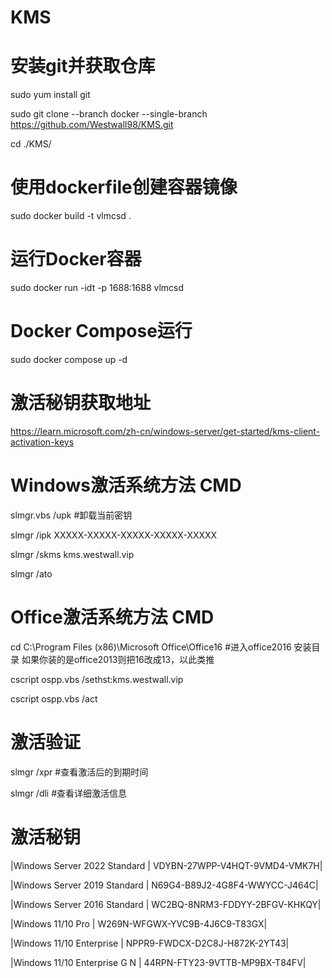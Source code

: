 # KMS

# 安装git并获取仓库

sudo yum install git

sudo git clone --branch docker --single-branch https://github.com/Westwall98/KMS.git

cd ./KMS/

# 使用dockerfile创建容器镜像

sudo docker build -t vlmcsd .

# 运行Docker容器

sudo docker run -idt -p 1688:1688 vlmcsd

# Docker Compose运行

sudo docker compose up -d

# 激活秘钥获取地址

https://learn.microsoft.com/zh-cn/windows-server/get-started/kms-client-activation-keys

# Windows激活系统方法 CMD

slmgr.vbs /upk #卸载当前密钥

slmgr /ipk XXXXX-XXXXX-XXXXX-XXXXX-XXXXX

slmgr /skms kms.westwall.vip

slmgr /ato

# Office激活系统方法 CMD

cd C:\Program Files (x86)\Microsoft Office\Office16         #进入office2016 安装目录  如果你装的是office2013则把16改成13，以此类推

cscript ospp.vbs /sethst:kms.westwall.vip

cscript ospp.vbs /act

# 激活验证

slmgr /xpr #查看激活后的到期时间

slmgr /dli #查看详细激活信息

# 激活秘钥

|Windows Server 2022 Standard | VDYBN-27WPP-V4HQT-9VMD4-VMK7H|

|Windows Server 2019 Standard | N69G4-B89J2-4G8F4-WWYCC-J464C|

|Windows Server 2016 Standard | WC2BQ-8NRM3-FDDYY-2BFGV-KHKQY|

|Windows 11/10 Pro | W269N-WFGWX-YVC9B-4J6C9-T83GX|

|Windows 11/10 Enterprise | NPPR9-FWDCX-D2C8J-H872K-2YT43|

|Windows 11/10 Enterprise G N | 44RPN-FTY23-9VTTB-MP9BX-T84FV|
